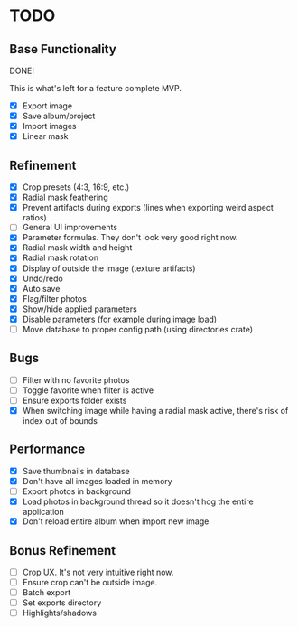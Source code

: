 # TODO

## Base Functionality

DONE!

This is what's left for a feature complete MVP. 

- [X] Export image
- [X] Save album/project
- [X] Import images
- [X] Linear mask

## Refinement

- [X] Crop presets (4:3, 16:9, etc.)
- [X] Radial mask feathering
- [X] Prevent artifacts during exports (lines when exporting weird aspect ratios)
- [ ] General UI improvements
- [X] Parameter formulas. They don't look very good right now.
- [X] Radial mask width and height
- [X] Radial mask rotation
- [X] Display of outside the image (texture artifacts)
- [X] Undo/redo
- [X] Auto save
- [X] Flag/filter photos
- [X] Show/hide applied parameters
- [X] Disable parameters (for example during image load)
- [ ] Move database to proper config path (using directories crate)

## Bugs

- [ ] Filter with no favorite photos
- [ ] Toggle favorite when filter is active
- [ ] Ensure exports folder exists
- [X] When switching image while having a radial mask active, there's risk of index out of bounds

## Performance

- [X] Save thumbnails in database
- [X] Don't have all images loaded in memory
- [ ] Export photos in background
- [X] Load photos in background thread so it doesn't hog the entire application
- [X] Don't reload entire album when import new image

## Bonus Refinement

- [ ] Crop UX. It's not very intuitive right now.
- [ ] Ensure crop can't be outside image.
- [ ] Batch export
- [ ] Set exports directory
- [ ] Highlights/shadows